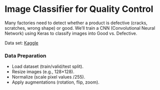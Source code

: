 # Image Classifier for Quality Control

Many factories need to detect whether a product is defective (cracks, scratches, wrong shape) or good.
We’ll train a CNN (Convolutional Neural Network) using Keras to classify images into Good vs. Defective.

Data set: 
[Kaggle](https://www.kaggle.com/datasets/ravirajsinh45/real-life-industrial-dataset-of-casting-product)

### Data Preparation
* Load dataset (train/valid/test split).
* Resize images (e.g., 128×128).
* Normalize (scale pixel values /255).
* Apply augmentations (rotation, flip, zoom).

